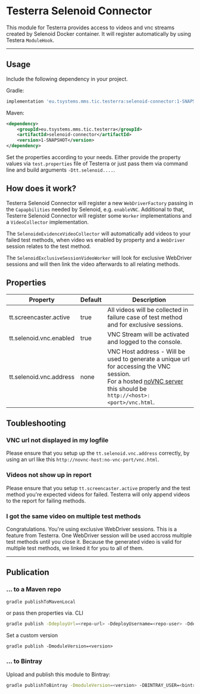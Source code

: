 # Testerra Selenoid Connector

This module for Testerra provides access to videos and vnc streams created by Selenoid Docker container.
It will register automatically by using Testera `ModuleHook`.

---- 

## Usage

Include the following dependency in your project.

Gradle:
````groovy
implementation 'eu.tsystems.mms.tic.testerra:selenoid-connector:1-SNAPSHOT'
````

Maven:
````xml
<dependency>
    <groupId>eu.tsystems.mms.tic.testerra</groupId>
    <artifactId>selenoid-connector</artifactId>
    <version>1-SNAPSHOT</version>
</dependency>
````

Set the properties according to your needs. Either provide the property values via `test.properties` file of Testerra or just pass them via command line and build arguments `-Dtt.selenoid....`.

## How does it work?

Testerra Selenoid Connector will register a new `WebDriverFactory` passing in the `Capapbilities` needed by Selenoid, e.g. `enableVNC`. 
Additional to that, Testerre Selenoid Connector will register some `Worker` implementations and a `VideoCollector` implementation.

The `SelenoideEvidenceVideoCollector` will automatically add videos to your failed test methods, when video ws enabled by property and a `WebDriver` session relates to the test method.  

The `SelenoidExclusiveSessionVideoWorker` will look for exclusive WebDriver sessions and will then link the video afterwards to all relating methods.  

 
## Properties
|Property|Default|Description|
|---|---|---|
|tt.screencaster.active|true|All videos will be collected in failure case of test method and for exclusive sessions.|
|tt.selenoid.vnc.enabled|true|VNC Stream will be activated and logged to the console.|
|tt.selenoid.vnc.address|none|VNC Host address - Will be used to generate a unique url for accessing the VNC session. <br> For a hosted [noVNC server](https://github.com/novnc/noVNC) this should be `http://<host>:<port>/vnc.html`.|

## Toubleshooting

### VNC url not displayed in my logfile
Please ensure that you setup up the `tt.selenoid.vnc.address` correctly, by using an url like this `http://novnc-host:no-vnc-port/vnc.html`.

### Videos not show up in report
Please ensure that you setup `tt.screencaster.active` properly and the test method you're expected videos for failed.
Testerra will only append videos to the report for failing methods.

### I got the same video on multiple test methods
Congratulations. You're using exclusive WebDriver sessions. This is a feature from Testerra. One WebDriver session will be used accross multiple test methods until you close it.
Because the generated video is valid for multiple test methods, we linked it for you to all of them.

---

## Publication

### ... to a Maven repo

```sh
gradle publishToMavenLocal
```
or pass then properties via. CLI
```sh
gradle publish -DdeployUrl=<repo-url> -DdeployUsername=<repo-user> -DdeployPassword=<repo-password>
```

Set a custom version
```shell script
gradle publish -DmoduleVersion=<version>
```

### ... to Bintray

Upload and publish this module to Bintray:

````sh
gradle publishToBintray -DmoduleVersion=<version> -DBINTRAY_USER=<bintray-user> -DBINTRAY_API_KEY=<bintray-api-key>
```` 
